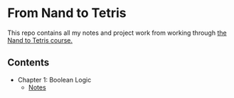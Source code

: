 # From Nand to Tetris

This repo contains all my notes and project work from working through [the Nand to Tetris course.](https://www.nand2tetris.org/)

## Contents

- Chapter 1: Boolean Logic
    - [Notes](notes/01.md)